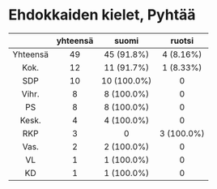 # Ehdokkaiden kielet, Pyhtää

| |yhteensä|suomi|ruotsi|
|:---:|:---:|:---:|:---:|
|Yhteensä|49|45 (91.8%)|4 (8.16%)|
|Kok.|12|11 (91.7%)|1 (8.33%)|
|SDP|10|10 (100.0%)|0|
|Vihr.|8|8 (100.0%)|0|
|PS|8|8 (100.0%)|0|
|Kesk.|4|4 (100.0%)|0|
|RKP|3|0|3 (100.0%)|
|Vas.|2|2 (100.0%)|0|
|VL|1|1 (100.0%)|0|
|KD|1|1 (100.0%)|0|

